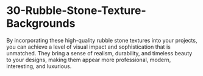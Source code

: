 # 30-Rubble-Stone-Texture-Backgrounds
By incorporating these high-quality rubble stone textures into your projects, you can achieve a level of visual impact and sophistication that is unmatched. They bring a sense of realism, durability, and timeless beauty to your designs, making them appear more professional, modern, interesting, and luxurious.
